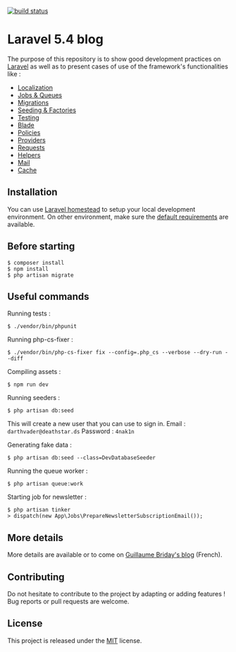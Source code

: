 [![build status](https://gitlab.com/guillaumebriday/laravel-blog/badges/master/build.svg)](https://gitlab.com/guillaumebriday/laravel-blog/commits/master)

# Laravel 5.4 blog

The purpose of this repository is to show good development practices on [Laravel](http://laravel.com/) as well as to present cases of use of the framework's functionalities like :

- [Localization](https://laravel.com/docs/5.4/localization)
- [Jobs & Queues](https://laravel.com/docs/5.4/queues)
- [Migrations](https://laravel.com/docs/5.4/migrations)
- [Seeding & Factories](https://laravel.com/docs/5.4/seeding)
- [Testing](https://laravel.com/docs/5.4/testing)
- [Blade](https://laravel.com/docs/5.4/blade)
- [Policies](https://laravel.com/docs/5.4/authorization)
- [Providers](https://laravel.com/docs/5.4/providers)
- [Requests](https://laravel.com/docs/5.4/validation#form-request-validation)
- [Helpers](https://laravel.com/docs/5.4/helpers)
- [Mail](https://laravel.com/docs/5.4/mail)
- [Cache](https://laravel.com/docs/5.4/cache)

## Installation

You can use [Laravel homestead](https://laravel.com/docs/5.4/homestead) to setup your local development environment. On other environment, make sure the [default requirements](https://laravel.com/docs/5.4#installation) are available.

## Before starting

```
$ composer install
$ npm install
$ php artisan migrate
```

## Useful commands

Running tests :
```
$ ./vendor/bin/phpunit
```

Running php-cs-fixer :
```
$ ./vendor/bin/php-cs-fixer fix --config=.php_cs --verbose --dry-run --diff
```

Compiling assets :
```
$ npm run dev
```

Running seeders :
```
$ php artisan db:seed
```

This will create a new user that you can use to sign in.
Email : ```darthvader@deathstar.ds```
Password : ```4nak1n```

Generating fake data :
```
$ php artisan db:seed --class=DevDatabaseSeeder
```

Running the queue worker :
```
$ php artisan queue:work
```

Starting job for newsletter :
```
$ php artisan tinker
> dispatch(new App\Jobs\PrepareNewsletterSubscriptionEmail());
```

## More details

More details are available or to come on [Guillaume Briday's blog](https://blog.guillaumebriday.fr) (French).

## Contributing

Do not hesitate to contribute to the project by adapting or adding features ! Bug reports or pull requests are welcome.

## License

This project is released under the [MIT](http://opensource.org/licenses/MIT) license.
